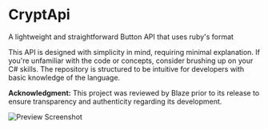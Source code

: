 # CryptApi
A lightweight and straightforward Button API that uses ruby's format

This API is designed with simplicity in mind, requiring minimal explanation. If you're unfamiliar with the code or concepts, consider brushing up on your C# skills. The repository is structured to be intuitive for developers with basic knowledge of the language.

**Acknowledgment:** This project was reviewed by Blaze prior to its release to ensure transparency and authenticity regarding its development.

![Preview Screenshot](https://media.discordapp.net/attachments/973341068772901024/1315388419936882810/6uXYXuU.jpg?ex=67573a6e&is=6755e8ee&hm=67b5162b1c298bb6b5f17ecd4e3493cabd2ff052f930cdcfc6b39198822001c7&=&format=webp)
